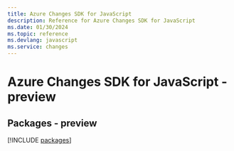 ```yaml
---
title: Azure Changes SDK for JavaScript
description: Reference for Azure Changes SDK for JavaScript
ms.date: 01/30/2024
ms.topic: reference
ms.devlang: javascript
ms.service: changes
---
```

# Azure Changes SDK for JavaScript - preview
## Packages - preview
[!INCLUDE [packages](changes-index.md)]